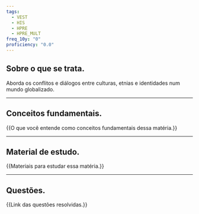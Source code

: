 ```yaml
---
tags:
  - VEST
  - HIS
  - HPRE
  - HPRE_MULT
freq_10y: "0"
proficiency: "0.0"
---
```

## Sobre o que se trata.

Aborda os conflitos e diálogos entre culturas, etnias e identidades num mundo globalizado.

--- 
## Conceitos fundamentais.

{{O que você entende como conceitos fundamentais dessa matéria.}}

---
## Material de estudo.

{{Materiais para estudar essa matéria.}}

--- 
## Questões.

{{Link das questões resolvidas.}}